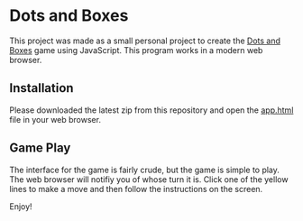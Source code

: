 Dots and Boxes
==============

This project was made as a small personal project to create the [Dots and Boxes](http://en.wikipedia.org/wiki/Dots_and_Boxes) game using JavaScript. This program works in a modern web browser.

Installation
------------

Please downloaded the latest zip from this repository and open the [app.html](./app.html) file in your web browser.

Game Play
---------

The interface for the game is fairly crude, but the game is simple to play. The web browser will notifiy you of whose turn it is. Click one of the yellow lines to make a move and then follow the instructions on the screen.

Enjoy!

